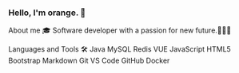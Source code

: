 ### Hello, I'm orange. 👋

About me 🎓
Software developer with a passion for new future.👩🏻‍💻


Languages and Tools 🛠
Java MySQL Redis VUE JavaScript  HTML5 Bootstrap Markdown Git VS Code GitHub Docker

 

